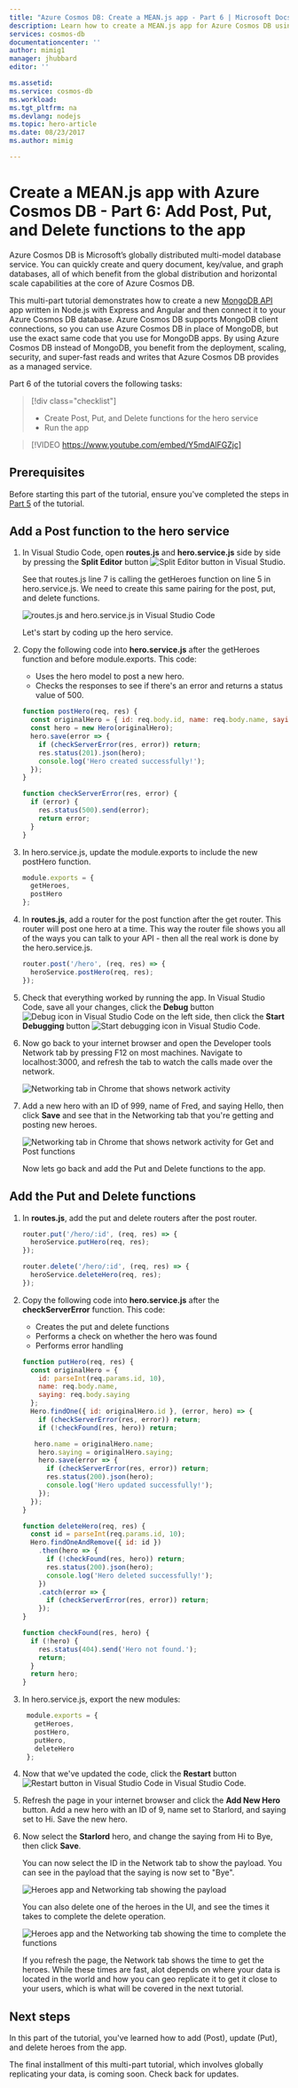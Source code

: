 ```yaml
---
title: "Azure Cosmos DB: Create a MEAN.js app - Part 6 | Microsoft Docs"
description: Learn how to create a MEAN.js app for Azure Cosmos DB using the exact same APIs you use for MongoDB. 
services: cosmos-db
documentationcenter: ''
author: mimig1
manager: jhubbard
editor: ''

ms.assetid: 
ms.service: cosmos-db
ms.workload: 
ms.tgt_pltfrm: na
ms.devlang: nodejs
ms.topic: hero-article
ms.date: 08/23/2017
ms.author: mimig

---
```

# Create a MEAN.js app with Azure Cosmos DB - Part 6: Add Post, Put, and Delete functions to the app

Azure Cosmos DB is Microsoft’s globally distributed multi-model database service. You can quickly create and query document, key/value, and graph databases, all of which benefit from the global distribution and horizontal scale capabilities at the core of Azure Cosmos DB. 

This multi-part tutorial demonstrates how to create a new [MongoDB API](mongodb-introduction.md) app written in Node.js with Express and Angular and then connect it to your Azure Cosmos DB database. Azure Cosmos DB supports MongoDB client connections, so you can use Azure Cosmos DB in place of MongoDB, but use the exact same code that you use for MongoDB apps. By using Azure Cosmos DB instead of MongoDB, you benefit from the deployment, scaling, security, and super-fast reads and writes that Azure Cosmos DB provides as a managed service. 

Part 6 of the tutorial covers the following tasks:

> [!div class="checklist"]
> * Create Post, Put, and Delete functions for the hero service
> * Run the app

> [!VIDEO https://www.youtube.com/embed/Y5mdAlFGZjc]

## Prerequisites

Before starting this part of the tutorial, ensure you've completed the steps in [Part 5](tutorial-develop-mongodb-nodejs-part5.md) of the tutorial.

## Add a Post function to the hero service

1. In Visual Studio Code, open **routes.js** and **hero.service.js** side by side by pressing the **Split Editor** button ![Split Editor button in Visual Studio](./media/tutorial-develop-mongodb-nodejs-part6/split-editor-button.png).

    See that routes.js line 7 is calling the getHeroes function on line 5 in hero.service.js.  We need to create this same pairing for the post, put, and delete functions. 

    ![routes.js and hero.service.js in Visual Studio Code](./media/tutorial-develop-mongodb-nodejs-part6/routes-heroservicejs.png)
    
    Let's start by coding up the hero service. 

2. Copy the following code into **hero.service.js** after the getHeroes function and before module.exports. This code:  
    * Uses the hero model to post a new hero.
    * Checks the responses to see if there's an error and returns a status value of 500.

    ```javascript
    function postHero(req, res) {
      const originalHero = { id: req.body.id, name: req.body.name, saying: req.body.saying };
      const hero = new Hero(originalHero);
      hero.save(error => {
        if (checkServerError(res, error)) return;
        res.status(201).json(hero);
        console.log('Hero created successfully!');
      });
    }

    function checkServerError(res, error) {
      if (error) {
        res.status(500).send(error);
        return error;
      }
    }
    ```

3. In hero.service.js, update the module.exports to include the new postHero function. 

    ```javascript
    module.exports = {
      getHeroes,
      postHero
    };
    ```

4. In **routes.js**, add a router for the post function after the get router. This router will post one hero at a time. This way the router file shows you all of the ways you can talk to your API - then all the real work is done by the hero.service.js.

    ```javascript
    router.post('/hero', (req, res) => {
      heroService.postHero(req, res);
    });
    ```

5. Check that everything worked by running the app. In Visual Studio Code, save all your changes, click the **Debug** button ![Debug icon in Visual Studio Code](./media/tutorial-develop-mongodb-nodejs-part6/debug-button.png) on the left side, then click the **Start Debugging** button ![Start debugging icon in Visual Studio Code](./media/tutorial-develop-mongodb-nodejs-part6/start-debugging-button.png).

6. Now go back to your internet browser and open the Developer tools Network tab by pressing F12 on most machines. Navigate to localhost:3000, and refresh the tab to watch the calls made over the network.

    ![Networking tab in Chrome that shows network activity](./media/tutorial-develop-mongodb-nodejs-part6/add-new-hero.png)

7. Add a new hero with an ID of 999, name of Fred, and saying Hello, then click **Save** and see that in the Networking tab that you're getting and posting new heroes. 

    ![Networking tab in Chrome that shows network activity for Get and Post functions](./media/tutorial-develop-mongodb-nodejs-part6/post-new-hero.png)

    Now lets go back and add the Put and Delete functions to the app.

## Add the Put and Delete functions

1. In **routes.js**, add the put and delete routers after the post router.

    ```javascript
    router.put('/hero/:id', (req, res) => {
      heroService.putHero(req, res);
    });

    router.delete('/hero/:id', (req, res) => {
      heroService.deleteHero(req, res);
    });
    ```

2. Copy the following code into **hero.service.js** after the **checkServerError** function. This code:

    * Creates the put and delete functions
    * Performs a check on whether the hero was found
    * Performs error handling 

    ```javascript
    function putHero(req, res) {
      const originalHero = {
        id: parseInt(req.params.id, 10),
        name: req.body.name,
        saying: req.body.saying
      };
      Hero.findOne({ id: originalHero.id }, (error, hero) => {
        if (checkServerError(res, error)) return;
        if (!checkFound(res, hero)) return;

       hero.name = originalHero.name;
        hero.saying = originalHero.saying;
        hero.save(error => {
          if (checkServerError(res, error)) return;
          res.status(200).json(hero);
          console.log('Hero updated successfully!');
        });
      });
    }

    function deleteHero(req, res) {
      const id = parseInt(req.params.id, 10);
      Hero.findOneAndRemove({ id: id })
        .then(hero => {
          if (!checkFound(res, hero)) return;
          res.status(200).json(hero);
          console.log('Hero deleted successfully!');
        })
        .catch(error => {
          if (checkServerError(res, error)) return;
        });
    }

    function checkFound(res, hero) {
      if (!hero) {
        res.status(404).send('Hero not found.');
        return;
      }
      return hero;
    }
    ```

3. In hero.service.js, export the new modules:

   ```javascript
    module.exports = {
      getHeroes,
      postHero,
      putHero,
      deleteHero
    };
    ```

4. Now that we've updated the code, click the **Restart** button ![Restart button in Visual Studio Code](./media/tutorial-develop-mongodb-nodejs-part6/restart-debugger-button.png) in Visual Studio Code.

5. Refresh the page in your internet browser and click the **Add New Hero** button. Add a new hero with an ID of 9, name set to Starlord, and saying set to Hi. Save the new hero.

6. Now select the **Starlord** hero, and change the saying from Hi to Bye, then click **Save**. 

    You can now select the ID in the Network tab to show the payload. You can see in the payload that the saying is now set to "Bye".

    ![Heroes app and Networking tab showing the payload](./media/tutorial-develop-mongodb-nodejs-part6/put-hero-function.png) 

    You can also delete one of the heroes in the UI, and see the times it takes to complete the delete operation.  

    ![Heroes app and the Networking tab showing the time to complete the functions](./media/tutorial-develop-mongodb-nodejs-part6/times.png) 

    If you refresh the page, the Network tab shows the time to get the heroes. While these times are fast, alot depends on where your data is located in the world and how you can geo replicate it to get it close to your users, which is what will be covered in the next tutorial.

## Next steps

In this part of the tutorial, you've learned how to add (Post), update (Put), and delete heroes from the app. 

The final installment of this multi-part tutorial, which involves globally replicating your data, is coming soon. Check back for updates. 

